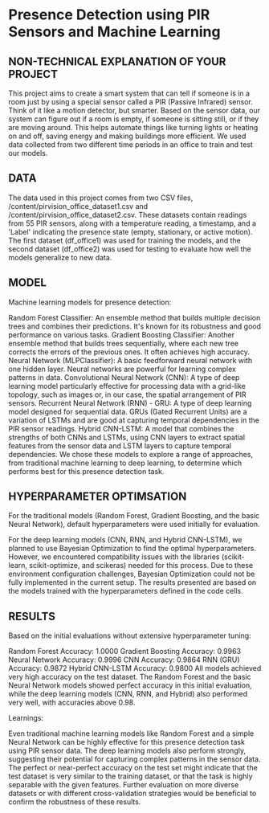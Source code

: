 # Presence Detection using PIR Sensors and Machine Learning


## NON-TECHNICAL EXPLANATION OF YOUR PROJECT

This project aims to create a smart system that can tell if someone is in a room just by using a special sensor called a PIR (Passive Infrared) sensor. Think of it like a motion detector, but smarter. Based on the sensor data, our system can figure out if a room is empty, if someone is sitting still, or if they are moving around. This helps automate things like turning lights or heating on and off, saving energy and making buildings more efficient. We used data collected from two different time periods in an office to train and test our models.

## DATA
The data used in this project comes from two CSV files, /content/pirvision_office_dataset1.csv and /content/pirvision_office_dataset2.csv. These datasets contain readings from 55 PIR sensors, along with a temperature reading, a timestamp, and a 'Label' indicating the presence state (empty, stationary, or active motion). The first dataset (df_office1) was used for training the models, and the second dataset (df_office2) was used for testing to evaluate how well the models generalize to new data.

## MODEL 
Machine learning models for presence detection:

Random Forest Classifier: An ensemble method that builds multiple decision trees and combines their predictions. It's known for its robustness and good performance on various tasks.
Gradient Boosting Classifier: Another ensemble method that builds trees sequentially, where each new tree corrects the errors of the previous ones. It often achieves high accuracy.
Neural Network (MLPClassifier): A basic feedforward neural network with one hidden layer. Neural networks are powerful for learning complex patterns in data.
Convolutional Neural Network (CNN): A type of deep learning model particularly effective for processing data with a grid-like topology, such as images or, in our case, the spatial arrangement of PIR sensors.
Recurrent Neural Network (RNN) - GRU: A type of deep learning model designed for sequential data. GRUs (Gated Recurrent Units) are a variation of LSTMs and are good at capturing temporal dependencies in the PIR sensor readings.
Hybrid CNN-LSTM: A model that combines the strengths of both CNNs and LSTMs, using CNN layers to extract spatial features from the sensor data and LSTM layers to capture temporal dependencies.
We chose these models to explore a range of approaches, from traditional machine learning to deep learning, to determine which performs best for this presence detection task.

## HYPERPARAMETER OPTIMSATION
For the traditional models (Random Forest, Gradient Boosting, and the basic Neural Network), default hyperparameters were used initially for evaluation.

For the deep learning models (CNN, RNN, and Hybrid CNN-LSTM), we planned to use Bayesian Optimization to find the optimal hyperparameters. However, we encountered compatibility issues with the libraries (scikit-learn, scikit-optimize, and scikeras) needed for this process. Due to these environment configuration challenges, Bayesian Optimization could not be fully implemented in the current setup. The results presented are based on the models trained with the hyperparameters defined in the code cells.

## RESULTS
Based on the initial evaluations without extensive hyperparameter tuning:

Random Forest Accuracy: 1.0000
Gradient Boosting Accuracy: 0.9963
Neural Network Accuracy: 0.9996
CNN Accuracy: 0.9864
RNN (GRU) Accuracy: 0.9872
Hybrid CNN-LSTM Accuracy: 0.9800
All models achieved very high accuracy on the test dataset. The Random Forest and the basic Neural Network models showed perfect accuracy in this initial evaluation, while the deep learning models (CNN, RNN, and Hybrid) also performed very well, with accuracies above 0.98.

Learnings:

Even traditional machine learning models like Random Forest and a simple Neural Network can be highly effective for this presence detection task using PIR sensor data.
The deep learning models also perform strongly, suggesting their potential for capturing complex patterns in the sensor data.
The perfect or near-perfect accuracy on the test set might indicate that the test dataset is very similar to the training dataset, or that the task is highly separable with the given features. Further evaluation on more diverse datasets or with different cross-validation strategies would be beneficial to confirm the robustness of these results.

